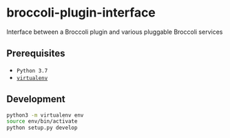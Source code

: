 # broccoli-plugin-interface
Interface between a Broccoli plugin and various pluggable Broccoli services

## Prerequisites
* `Python 3.7`
* [`virtualenv`](https://packaging.python.org/guides/installing-using-pip-and-virtualenv/)

## Development
```bash
python3 -m virtualenv env
source env/bin/activate
python setup.py develop
```
